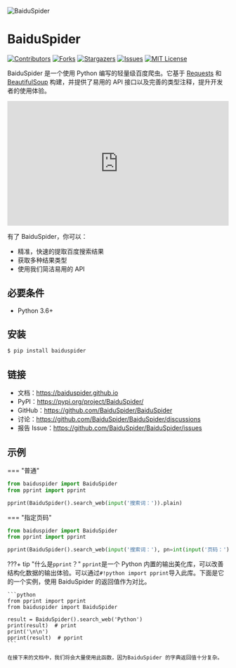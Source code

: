 ![BaiduSpider](/assets/banner.png)

# BaiduSpider

[![Contributors][contributors-shield]][contributors-url]
[![Forks][forks-shield]][forks-url]
[![Stargazers][stars-shield]][stars-url]
[![Issues][issues-shield]][issues-url]
[![MIT License][license-shield]][license-url]

BaiduSpider 是一个使用 Python 编写的轻量级百度爬虫。它基于 [Requests](https://docs.python-requests.org/zh_CN/latest/) 和 [BeautifulSoup](https://www.crummy.com/software/BeautifulSoup/) 构建，并提供了易用的 API 接口以及完善的类型注释，提升开发者的使用体验。

<div style="width:100%;height:0px;position:relative;padding-bottom:56.327%;"><iframe src="https://streamja.com/embed/rd9kO" frameborder="0" width="100%" height="100%" allowfullscreen style="width:100%;height:100%;position:absolute;"></iframe></div>

有了 BaiduSpider，你可以：

- 精准，快速的提取百度搜索结果
- 获取多种结果类型
- 使用我们简洁易用的 API
<!-- - 获取多平台支持，如`CLI`，`Web UI`, `Web API`等。 -->

## 必要条件

- Python 3.6+

## 安装

```bash
$ pip install baiduspider
```

## 链接

- 文档：<https://baiduspider.github.io>
- PyPI：<https://pypi.org/project/BaiduSpider/>
- GitHub：<https://github.com/BaiduSpider/BaiduSpider>
- 讨论：<https://github.com/BaiduSpider/BaiduSpider/discussions>
- 报告 Issue：<https://github.com/BaiduSpider/BaiduSpider/issues>

## 示例

=== "普通"

```python
from baiduspider import BaiduSpider
from pprint import pprint

pprint(BaiduSpider().search_web(input('搜索词：')).plain)
```

=== "指定页码"

```python
from baiduspider import BaiduSpider
from pprint import pprint

pprint(BaiduSpider().search_web(input('搜索词：'), pn=int(input('页码：'))).plain)
```

???+ tip "什么是`pprint`？"
    `pprint`是一个 Python 内置的输出美化库，可以改善结构化数据的输出体验。可以通过`#!python import pprint`导入此库。下面是它的一个实例，使用 BaiduSpider 的返回值作为对比。

    ```python
    from pprint import pprint
    from baiduspider import BaiduSpider

    result = BaiduSpider().search_web('Python')
    print(result)  # print
    print('\n\n')
    pprint(result)  # pprint
    ```

    在接下来的文档中，我们将会大量使用此函数，因为BaiduSpider 的字典返回值十分复杂。

[contributors-shield]: https://img.shields.io/github/contributors/BaiduSpider/BaiduSpider?style=for-the-badge
[contributors-url]: https://github.com/BaiduSpider/BaiduSpider/graphs/contributors
[forks-shield]: https://img.shields.io/github/forks/BaiduSpider/BaiduSpider?style=for-the-badge
[forks-url]: https://github.com/BaiduSpider/BaiduSpider/network/members
[stars-shield]: https://img.shields.io/github/stars/BaiduSpider/BaiduSpider?style=for-the-badge
[stars-url]: https://github.com/BaiduSpider/BaiduSpider/stargazers
[issues-shield]: https://img.shields.io/github/issues/BaiduSpider/BaiduSpider?style=for-the-badge
[issues-url]: https://github.com/BaiduSpider/BaiduSpider/issues
[license-shield]: https://img.shields.io/github/license/BaiduSpider/BaiduSpider?style=for-the-badge
[license-url]: https://github.com/BaiduSpider/BaiduSpider/blob/master/LICENSE
[product-screenshot]: https://i.loli.net/2021/04/22/V7gGrmTDlfR5U24.png
